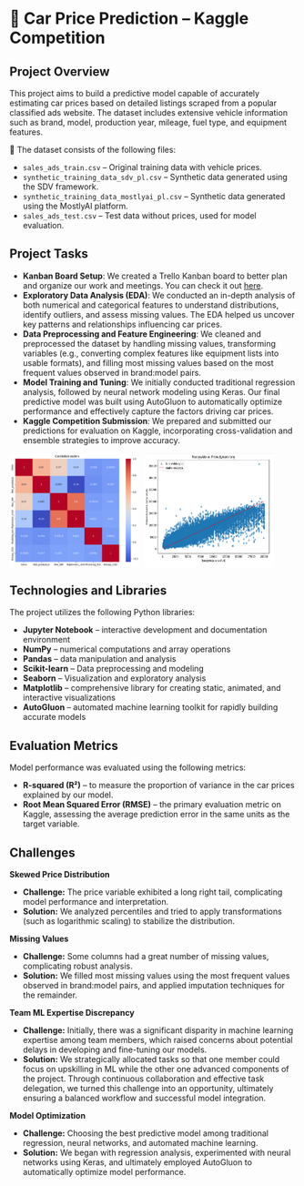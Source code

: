 # 🚗 Car Price Prediction – Kaggle Competition

## Project Overview

This project aims to build a predictive model capable of accurately estimating car prices based on detailed listings scraped from a popular classified ads website. The dataset includes extensive vehicle information such as brand, model, production year, mileage, fuel type, and equipment features.

📂 The dataset consists of the following files:

- `sales_ads_train.csv` – Original training data with vehicle prices.
- `synthetic_training_data_sdv_pl.csv` – Synthetic data generated using the SDV framework.
- `synthetic_training_data_mostlyai_pl.csv` – Synthetic data generated using the MostlyAI platform.
- `sales_ads_test.csv` – Test data without prices, used for model evaluation.

## Project Tasks
- **Kanban Board Setup**: We created a Trello Kanban board to better plan and organize our work and meetings. You can check it out [here](https://trello.com/invite/b/620fae21ccd3a2069341f4c8/ATTI41ea914ac589065d62e4ac78452d981eC28D9F9D/ds-club-zadanie-rekrutacyjne).
- **Exploratory Data Analysis (EDA)**: We conducted an in-depth analysis of both numerical and categorical features to understand distributions, identify outliers, and assess missing values. The EDA helped us uncover key patterns and relationships influencing car prices.
- **Data Preprocessing and Feature Engineering**: We cleaned and preprocessed the dataset by handling missing values, transforming variables (e.g., converting complex features like equipment lists into usable formats), and filling most missing values based on the most frequent values observed in brand:model pairs.
- **Model Training and Tuning**: We initially conducted traditional regression analysis, followed by neural network modeling using Keras. Our final predictive model was built using AutoGluon to automatically optimize performance and effectively capture the factors driving car prices.
- **Kaggle Competition Submission**: We prepared and submitted our predictions for evaluation on Kaggle, incorporating cross-validation and ensemble strategies to improve accuracy.
<div style="display: flex; gap: 10px;">
  <img src="./images/image.png" alt="alt text" style="flex: 1; max-width: 45%;">
  <img src="./images/image-1.png" alt="alt text" style="flex: 1; max-width: 45%;">
</div>

## Technologies and Libraries

The project utilizes the following Python libraries:
- **Jupyter Notebook** – interactive development and documentation environment
- **NumPy** – numerical computations and array operations
- **Pandas** – data manipulation and analysis
- **Scikit-learn** – Data preprocessing and modeling
- **Seaborn** – Visualization and exploratory analysis
- **Matplotlib** – comprehensive library for creating static, animated, and interactive visualizations
- **AutoGluon** – automated machine learning toolkit for rapidly building accurate models

## Evaluation Metrics

Model performance was evaluated using the following metrics:
- **R-squared (R²)** – to measure the proportion of variance in the car prices explained by our model.
- **Root Mean Squared Error (RMSE)** – the primary evaluation metric on Kaggle, assessing the average prediction error in the same units as the target variable.

## Challenges

**Skewed Price Distribution**  
   - **Challenge:** The price variable exhibited a long right tail, complicating model performance and interpretation.  
   - **Solution:** We analyzed percentiles and tried to apply transformations (such as logarithmic scaling) to stabilize the distribution.

**Missing Values**  
   - **Challenge:** Some columns had a great number of missing values, complicating robust analysis.  
   - **Solution:** We filled most missing values using the most frequent values observed in brand:model pairs, and applied imputation techniques for the remainder.

**Team ML Expertise Discrepancy**  
  - **Challenge:** Initially, there was a significant disparity in machine learning expertise among team members, which raised concerns about potential delays in developing and fine-tuning our models.  
  - **Solution:** We strategically allocated tasks so that one member could focus on upskilling in ML while the other one advanced components of the project. Through continuous collaboration and effective task delegation, we turned this challenge into an opportunity, ultimately ensuring a balanced workflow and successful model integration.

**Model Optimization**  
   - **Challenge:** Choosing the best predictive model among traditional regression, neural networks, and automated machine learning.  
   - **Solution:** We began with regression analysis, experimented with neural networks using Keras, and ultimately employed AutoGluon to automatically optimize model performance.
